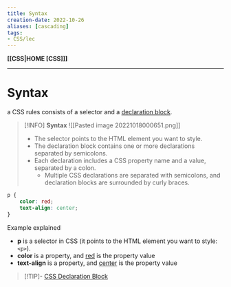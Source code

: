 ```yaml
---
title: Syntax
creation-date: 2022-10-26
aliases: [cascading]
tags:
- CSS/lec
---
```

**[[CSS|HOME [CSS]]]**

---
# Syntax
a CSS rules consists of a selector and a [declaration block](CSSdeclarationblock.md).
> [!INFO] **Syntax**
> ![[Pasted image 20221018000651.png]]
>
>- The selector points to the HTML element you want to style.
>- The declaration block contains one or more declarations separated by semicolons.
>- Each declaration includes a CSS property name and a value, separated by a colon.
>	- Multiple CSS declarations are separated with semicolons, and declaration blocks are surrounded by curly braces.

```CSS
p {
	color: red;
	text-align: center;
}
```
Example explained
- **p** is a selector in CSS (it points to the HTML element you want to style: `<p>`).
- **color** is a property, and <u>red</u> is the property value
- **text-align** is a property, and <u>center</u> is the property value

>[!TIP]- [CSS Declaration Block](CSSdeclarationblock.md)